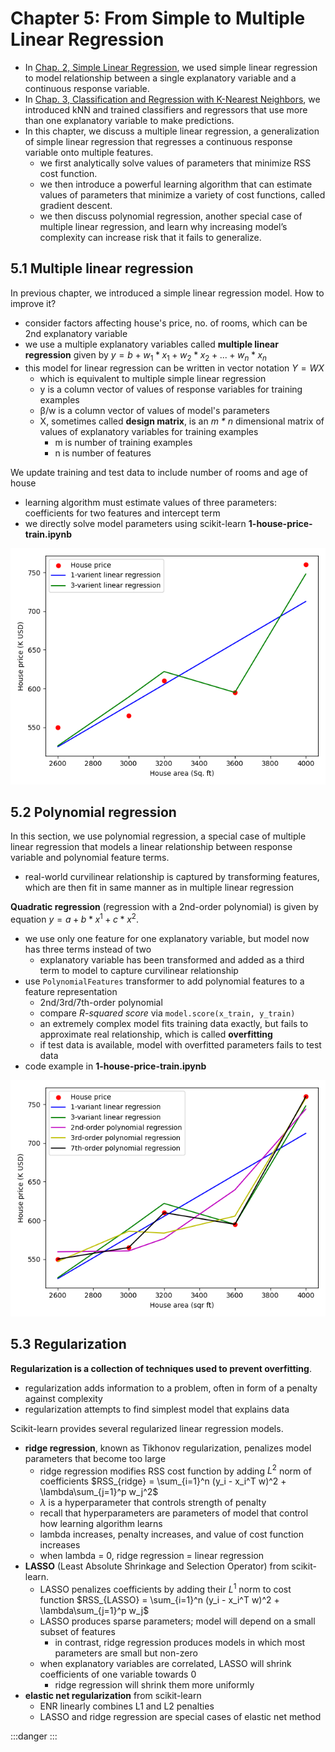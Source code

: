 # Chapter 5: From Simple to Multiple Linear Regression


- In [Chap. 2, Simple Linear Regression](../chap-02-simple-linear-regression/chap-02-simple-linear-regression.md), we used simple linear regression to model relationship between a single explanatory variable and a continuous response variable.
- In [Chap. 3, Classification and Regression with K-Nearest Neighbors](../chap-03-classification-logistic-regression-with-kNN/chap-03-classification-logistic-regression-with-kNN.md), we introduced kNN and trained classifiers and regressors that use more than one explanatory variable to make predictions.
- In this chapter, we discuss a multiple linear regression, a generalization of simple linear regression that regresses a continuous response variable onto multiple features.
	- we first analytically solve values of parameters that minimize RSS cost function.
	- we then introduce a powerful learning algorithm that can estimate values of parameters that minimize a variety of cost functions, called gradient descent.
	- we then discuss polynomial regression, another special case of multiple linear regression, and learn why increasing model’s complexity can increase risk that it fails to generalize.


## 5.1 Multiple linear regression

In previous chapter, we introduced a simple linear regression model. How to improve it?
- consider factors affecting house's price, no. of rooms, which can be 2nd explanatory variable
- we use a multiple explanatory variables called **multiple linear regression** given by $y = b+ w_1*x_1 + w_2*x_2 + ... + w_n*x_n$
- this model for linear regression can be written in vector notation $Y = WX$
	- which is equivalent to multiple simple linear regression
	- y is a column vector of values of response variables for training examples
	- β/w is a column vector of values of model's parameters
	- X, sometimes called **design matrix**, is an *m \* n* dimensional matrix of values of explanatory variables for training examples
		- m is number of training examples
		- n is number of features

We update training and test data to include number of rooms and age of house
- learning algorithm must estimate values of three parameters: coefficients for two features and intercept term
- we directly solve model parameters using scikit-learn **1-house-price-train.ipynb**

![](./1-house-price-multivarient-linear-regression.png)


## 5.2 Polynomial regression

In this section, we use polynomial regression, a special case of multiple linear regression that models a linear relationship between response variable and polynomial feature terms.
- real-world curvilinear relationship is captured by transforming features, which are then fit in same manner as in multiple linear regression

**Quadratic regression** (regression with a 2nd-order polynomial) is given by equation $y = a + b*x^1 + c*x^2$.
- we use only one feature for one explanatory variable, but model now has three terms instead of two
	- explanatory variable has been transformed and added as a third term to model to capture curvilinear relationship
- use `PolynomialFeatures` transformer to add polynomial features to a feature representation
	- 2nd/3rd/7th-order polynomial
	- compare *R-squared score* via `model.score(x_train, y_train)`
	- an extremely complex model fits training data exactly, but fails to approximate real relationship, which is called **overfitting**
	- if test data is available, model with overfitted parameters fails to test data
- code example in **1-house-price-train.ipynb**

![](./1-house-price-polynomial-regression.png)


## 5.3 Regularization

**Regularization is a collection of techniques used to prevent overfitting**.
- regularization adds information to a problem, often in form of a penalty against complexity
- regularization attempts to find simplest model that explains data

Scikit-learn provides several regularized linear regression models.
- **ridge regression**, known as Tikhonov regularization, penalizes model parameters that become too large
	- ridge regression modifies RSS cost function by adding $L^2$ norm of coefficients $RSS_{ridge} = \sum_{i=1}^n (y_i - x_i^T w)^2 + \lambda\sum_{j=1}^p w_j^2$
	- $\lambda$ is a hyperparameter that controls strength of penalty
	- recall that hyperparameters are parameters of model that control how learning algorithm learns
	- lambda increases, penalty increases, and value of cost function increases
	- when lambda = 0, ridge regression = linear regression
- **LASSO** (Least Absolute Shrinkage and Selection Operator) from scikit-learn.
	- LASSO penalizes coefficients by adding their $L^1$ norm to cost function $RSS_{LASSO} = \sum_{i=1}^n (y_i - x_i^T w)^2 + \lambda\sum_{j=1}^p w_j$
	- LASSO produces sparse parameters; model will depend on a small subset of features
		- in contrast, ridge regression produces models in which most parameters are small but non-zero
	- when explanatory variables are correlated, LASSO will shrink coefficients of one variable towards 0
		- ridge regression will shrink them more uniformly
- **elastic net regularization** from scikit-learn
	- ENR linearly combines L1 and L2 penalties
	- LASSO and ridge regression are special cases of elastic net method





:::danger
:::
